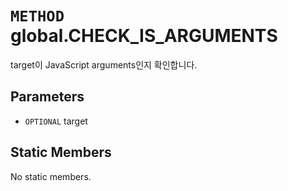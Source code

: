 # `METHOD` global.CHECK_IS_ARGUMENTS
target이 JavaScript arguments인지 확인합니다.

## Parameters
* `OPTIONAL` target 

## Static Members
No static members.
